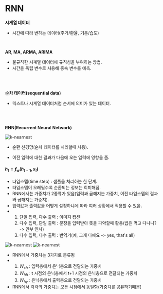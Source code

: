 # RNN

**시계열 데이터**

* 시간에 따라 변하는 데이터(주가/환율, 기온/습도)

<br>

**AR, MA, ARMA, ARIMA**

- 불규칙한 시계열 데이터에 규칙성을 부여하는 방법.
- 시간을 독립 변수로 사용해 종속 변수를 예측.

<br>

<br>

**순차 데이터(sequential data)**

* 텍스트나 시계열 데이터처럼 순서에 의미가 있는 데이터.

<br>

<br>

**RNN(Recurrent Neural Network)**

![k-nearnest](/image/rnn.png)

* 순환 신경망(순차 데이터를 처리할때 사용).


* 이전 입력에 대한 결과가 다음에 오는 입력에 영향을 줌.

#### $h_t = f_w(h_{t-1}, x_t)$

* 타임스텝(time step) : 샘플을 처리하는 한 단계.
* 타임스텝이 오래될수록 순환되는 정보는 희미해짐.
* RNN에서는 가중치가 2종류가 있음(입력과 곱해지는 가중치, 이전 타임스텝의 결과와 곱해지는 가중치).
* 입력값과 출력값을 어떻게 설정하냐에 따라 여러 상황에서 적용할 수 있음.
* 1. 단일 입력, 다수 출력 : 이미지 캡션
  2. 다수 입력, 단일 출력 : 문장을 입력받아 뜻을 파악할때 활용(밥은 먹고 다니니? -> 안부 인사)
  3. 다수 입력, 다수 출력 : 번역기(예, 그게 다에요 -> yes, that's all)

![k-nearnest](/image/rnn_n_1.png)                       ![k-nearnest](/image/rnn_n_n.png)

* RNN에서 가중치는 3가지로 분류됨
* 1. $W_{xh}$ : 입력층에서 은닉층으로 전달되는 가중치
  2. $W_{hh}$ : t 시점의 은닉층에서 t+1 시점의 은닉층으로 전달되는 가중치
  3. $W_{hy}$ : 은닉층에서 출력층으로 전달되는 가중치
* RNN에서 각각의 가중치는 모든 시점에서 동일함(가중치를 공유하기때문)


